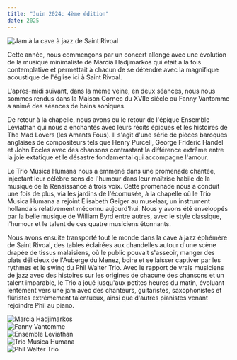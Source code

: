 ```yaml
---
title: "Juin 2024: 4ème édition"
date: 2025
---
```


![Jam à la cave à jazz de Saint Rivoal](../img/2025/2024/jam-2.jpg)

Cette année, nous commençons par un concert allongé avec une évolution de la musique minimaliste de Marcia Hadjimarkos qui était à la fois contemplative et permettait à chacun de se détendre avec la magnifique acoustique de l'église ici à Saint Rivoal.

L'après-midi suivant, dans la même veine, en deux séances, nous nous sommes rendus dans la Maison Cornec du XVIIe siècle où Fanny Vantomme a animé des séances de bains soniques.

De retour à la chapelle, nous avons eu le retour de l'épique Ensemble Léviathan qui nous a enchantés avec leurs récits épiques et les histoires de The Mad Lovers (les Amants Fous). Il s'agit d'une série de pièces baroques anglaises de compositeurs tels que Henry Purcell, George Frideric Handel et John Eccles avec des chansons contrastant la différence extrême entre la joie extatique et le désastre fondamental qui accompagne l'amour.

Le Trio Musica Humana nous a emmené dans une promenade chantée, injectant leur célèbre sens de l'humour dans leur maîtrise habile de la musique de la Renaissance à trois voix. Cette promenade nous a conduit une fois de plus, via les jardins de l'écomusée, à la chapelle où le Trio Musica Humana a rejoint Elisabeth Geiger au muselaar, un instrument hollandais relativement méconnu aujourd'hui. Nous y avons été enveloppés par la belle musique de William Byrd entre autres, avec le style classique, l'humour et le talent de ces quatre musiciens étonnants.

Nous avons ensuite transporté tout le monde dans la cave à jazz éphémère de Saint Rivoal, des tables éclairées aux chandelles autour d'une scène drapée de tissus malaisiens, où le public pouvait s'asseoir, manger des plats délicieux de l'Auberge du Menez, boire et se laisser captiver par les rythmes et le swing du Phil Walter Trio. Avec le rapport de vrais musiciens de jazz avec des histoires sur les origines de chacune des chansons et un talent imparable, le Trio a joué jusqu'aux petites heures du matin, évoluant lentement vers une jam avec des chanteurs, guitaristes, saxophonistes et flûtistes extrêmement talentueux, ainsi que d'autres pianistes venant rejoindre Phil au piano.

<div class="carousel">
  <div class="carousel--item">
    <img alt="Marcia Hadjimarkos" src="../img/2025/2024/marcia-hadjimarkos.jpg"/>
  </div>
  <div class="carousel--item">
    <img alt="Fanny Vantomme" src="../img/2025/2024/bain-sonore.jpg"/>
  </div>
  <div class="carousel--item">
    <img alt="Ensemble Leviathan" src="../img/2025/2024/ensemble-leviathan.jpg"/>
  </div>
  <div class="carousel--item">
    <img alt="Trio Musica Humana" src="../img/2025/2024/trio-musica-humana-elisabeth-geiger.jpg"/>
  </div>
  <div class="carousel--item">
    <img alt="Phil Walter Trio" src="../img/2025/2024/phil-walter-trio.jpg"/>
  </div>
</div>
